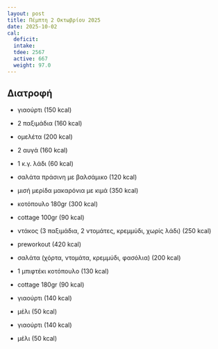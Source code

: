```yaml
---
layout: post
title: Πέμπτη 2 Οκτωβρίου 2025
date: 2025-10-02
cal:
  deficit: 
  intake: 
  tdee: 2567
  active: 667
  weight: 97.0
---
```


## Διατροφή

- γιαούρτι (150 kcal)
- 2 παξιμάδια (160 kcal)
- ομελέτα (200 kcal)
- 2 αυγά (160 kcal)
- 1 κ.γ. λάδι (60 kcal)

- σαλάτα πράσινη με βαλσάμικο (120 kcal)
- μισή μερίδα μακαρόνια με κιμά (350 kcal)
- κοτόπουλο 180gr (300 kcal)
- cottage 100gr (90 kcal)
- ντάκος (3 παξιμάδια, 2 ντομάτες, κρεμμύδι, χωρίς λάδι) (250 kcal)

- preworkout (420 kcal)

- σαλάτα (χόρτα, ντομάτα, κρεμμύδι, φασόλια) (200 kcal)
- 1 μπιφτέκι κοτόπουλο (130 kcal)
- cottage 180gr (90 kcal)
- γιαούρτι (140 kcal)
- μέλι (50 kcal)

- γιαούρτι (140 kcal)
- μέλι (50 kcal)

